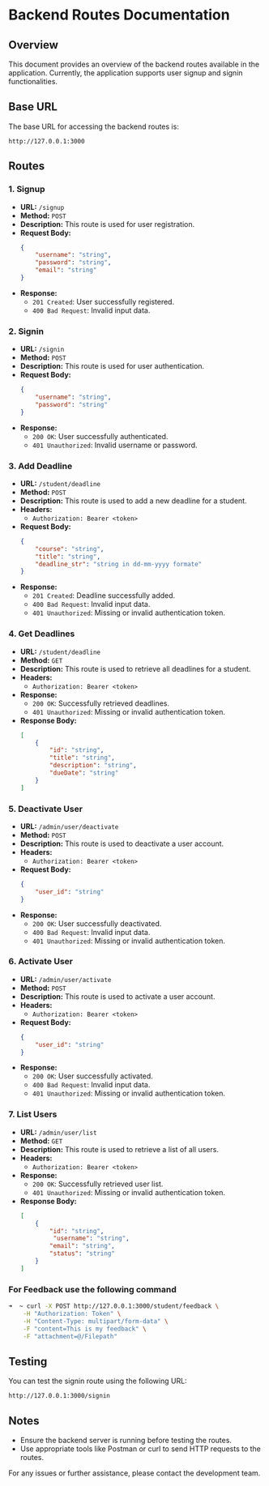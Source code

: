 # Backend Routes Documentation

## Overview
This document provides an overview of the backend routes available in the application. Currently, the application supports user signup and signin functionalities.

## Base URL
The base URL for accessing the backend routes is:
```
http://127.0.0.1:3000
```

## Routes

### 1. Signup
- **URL:** `/signup`
- **Method:** `POST`
- **Description:** This route is used for user registration.
- **Request Body:**
    ```json
    {
        "username": "string",
        "password": "string",
        "email": "string"
    }
    ```
- **Response:**
    - `201 Created`: User successfully registered.
    - `400 Bad Request`: Invalid input data.

### 2. Signin
- **URL:** `/signin`
- **Method:** `POST`
- **Description:** This route is used for user authentication.
- **Request Body:**
    ```json
    {
        "username": "string",
        "password": "string"
    }
    ```
- **Response:**
    - `200 OK`: User successfully authenticated.
    - `401 Unauthorized`: Invalid username or password.


### 3. Add Deadline
- **URL:** `/student/deadline`
- **Method:** `POST`
- **Description:** This route is used to add a new deadline for a student.
- **Headers:**
    - `Authorization: Bearer <token>`
- **Request Body:**
    ```json
    {
        "course": "string",
        "title": "string",
        "deadline_str": "string in dd-mm-yyyy formate"
    }
    ```
- **Response:**
    - `201 Created`: Deadline successfully added.
    - `400 Bad Request`: Invalid input data.
    - `401 Unauthorized`: Missing or invalid authentication token.

### 4. Get Deadlines
- **URL:** `/student/deadline`
- **Method:** `GET`
- **Description:** This route is used to retrieve all deadlines for a student.
- **Headers:**
    - `Authorization: Bearer <token>`
- **Response:**
    - `200 OK`: Successfully retrieved deadlines.
    - `401 Unauthorized`: Missing or invalid authentication token.
- **Response Body:**
    ```json
    [
        {
            "id": "string",
            "title": "string",
            "description": "string",
            "dueDate": "string"
        }
    ]
    ```

### 5. Deactivate User
- **URL:** `/admin/user/deactivate`
- **Method:** `POST`
- **Description:** This route is used to deactivate a user account.
- **Headers:**
    - `Authorization: Bearer <token>`
- **Request Body:**
    ```json
    {
        "user_id": "string"
    }
    ```
- **Response:**
    - `200 OK`: User successfully deactivated.
    - `400 Bad Request`: Invalid input data.
    - `401 Unauthorized`: Missing or invalid authentication token.

### 6. Activate User
- **URL:** `/admin/user/activate`
- **Method:** `POST`
- **Description:** This route is used to activate a user account.
- **Headers:**
    - `Authorization: Bearer <token>`
- **Request Body:**
    ```json
    {
        "user_id": "string"
    }
    ```
- **Response:**
    - `200 OK`: User successfully activated.
    - `400 Bad Request`: Invalid input data.
    - `401 Unauthorized`: Missing or invalid authentication token.

### 7. List Users
- **URL:** `/admin/user/list`
- **Method:** `GET`
- **Description:** This route is used to retrieve a list of all users.
- **Headers:**
    - `Authorization: Bearer <token>`
- **Response:**
    - `200 OK`: Successfully retrieved user list.
    - `401 Unauthorized`: Missing or invalid authentication token.
- **Response Body:**
    ```json
    [
        {
            "id": "string",
             "username": "string",
            "email": "string",
            "status": "string"
        }
    ]
    ```


### For Feedback use the following command
```sh
➜  ~ curl -X POST http://127.0.0.1:3000/student/feedback \
    -H "Authorization: Token" \
    -H "Content-Type: multipart/form-data" \
    -F "content=This is my feedback" \
    -F "attachment=@/Filepath"
```


## Testing
You can test the signin route using the following URL:
```
http://127.0.0.1:3000/signin
```

## Notes
- Ensure the backend server is running before testing the routes.
- Use appropriate tools like Postman or curl to send HTTP requests to the routes.

For any issues or further assistance, please contact the development team.

